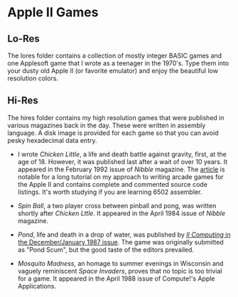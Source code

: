 # Apple II Games
## Lo-Res
The lores folder contains a collection of mostly integer BASIC games and one Applesoft game that I wrote as a teenager in the 1970's. Type them into your dusty old Apple II (or favorite emulator) and enjoy the beautiful low resolution colors.

## Hi-Res
The hires folder contains my high resolution games that were published in various magazines back in the day.  These were written in assembly language.  A disk image is provided for each game so that you can avoid pesky hexadecimal data entry. 

* I wrote _Chicken Little_, a life and death battle against gravity, first, at the age of 18. However, it was published last after a wait of over 10 years.  It appeared in the February 1992 issue of _Nibble_ magazine.  The [article](https://github.com/bikibird/AppleIIGames/blob/master/hires/chickenLittle.pdf) is notable for a long tutorial on my approach to writing arcade games for the Apple II and contains complete and commented source code listings.  It's worth studying if you are learning 6502 assembler. 

* _Spin Ball_, a two player cross between pinball and pong, was written shortly after _Chicken Lttle_.  It appeared in the April 1984 issue of _Nibble_ magazine.

* _Pond_, life and death in a drop of water, was published by [_II Computing_ in the December/January 1987 issue](https://archive.org/details/II_Computing_Vol_2_No_2_Dec_86_Jan_87/mode/2up).  The game was originally submitted as "Pond Scum", but the good taste of the editors prevailed.

* _Mosquito Madness_, an homage to summer evenings in Wisconsin and vaguely reminiscent _Space Invaders_, proves that no topic is too trivial for a game.  It appeared in the April 1988 issue of Compute!'s Apple Applications.  
